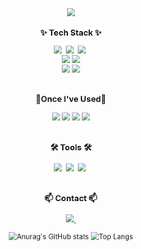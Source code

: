 
<!--
**westyunn/westyunn** is a ✨ _special_ ✨ repository because its `README.md` (this file) appears on your GitHub profile.

Here are some ideas to get you started:

- 🔭 I’m currently working on ...
- 🌱 I’m currently learning ...
- 👯 I’m looking to collaborate on ...
- 🤔 I’m looking for help with ...
- 💬 Ask me about ...
- 📫 How to reach me: ...
- 😄 Pronouns: ...
- ⚡ Fun fact: ...
-->
<div align="center">
  <img src="https://capsule-render.vercel.app/api?type=venom&color=749BC2&height=300&section=header&text=Welcome%20to%20SeoYun's%20GitHub%20🐬%20&render&fontSize=50" />
<!-- <img src="https://capsule-render.vercel.app/api?type=wave&fontColor=black&color=749BC2&height=300&section=header&text=Welcome%20to%20SeoYun's%20GitHub%20🐟&animation=twinkling&fontSize=35&fontAlignY=40 /> -->
</div>
<!--내용 부분-->
<h3 align="center">✨ Tech Stack ✨</h3>
<div align="center">
  <div>
  <img src="https://img.shields.io/badge/react-20232a.svg?style=for-the-badge&logo=react&logoColor=61DAFB" />&nbsp
  <img src="https://img.shields.io/badge/typescript-3178c6.svg?style=for-the-badge&logo=typescript&logoColor=61DAFB" />&nbsp
  <img src="https://img.shields.io/badge/javascript-F7DF1E.svg?style=for-the-badge&logo=javascript&logoColor=20232a" />&nbsp
  </div>
  <div>
  <img src="https://img.shields.io/badge/redux--toolkit-593D88?style=for-the-badge&logo=redux&logoColor=white"/>
  <img src="https://img.shields.io/badge/react--query-FF4154?style=for-the-badge&logo=react-query&logoColor=white"/>
  </div>
  <div>
  <img src="https://img.shields.io/badge/html5-E34F26.svg?style=for-the-badge&logo=html5&logoColor=white" />
  <img src="https://img.shields.io/badge/css-1572B6?style=for-the-badge&logo=css3&logoColor=white"/>
  </div>
</div>
<!-- <br/>
<h3 align="center">📚 Currently Studying 📚</h3>
<div align="center">
<div>
 <img src="https://img.shields.io/badge/next.js-000000?style=for-the-badge&logo=nextdotjs&logoColor=white"/>
<img src="https://img.shields.io/badge/jquery-0769AD?style=for-the-badge&logo=jquery&logoColor=white"/>
  </div>
</div> -->
<br/>
<h3 align="center">💭Once I've Used💭</h3>
<div align="center">
<div>
<!-- Java -->
  <img src="https://img.shields.io/badge/java-007396?style=for-the-badge&logo=java&logoColor=white"/>



<!-- Spring -->
  <img src="https://img.shields.io/badge/spring-6DB33F?style=for-the-badge&logo=spring&logoColor=white"/>  

<!-- Spring Boot -->
  <img src="https://img.shields.io/badge/spring--boot-6DB33F?style=for-the-badge&logo=springboot&logoColor=white"/>  

  <!-- MySQL -->
  <img src="https://img.shields.io/badge/mysql-4479A1?style=for-the-badge&logo=mysql&logoColor=white"/>
</div>
</div>
<br/>
<h3 align="center">🛠 Tools 🛠</h3>
<div align="center">
  <img src="https://img.shields.io/badge/git-F05033.svg?style=for-the-badge&logo=git&logoColor=white" />&nbsp
  <img src="https://img.shields.io/badge/github-181717.svg?style=for-the-badge&logo=github&logoColor=white" />&nbsp
  <img src="https://img.shields.io/badge/Notion-F3F3F3.svg?style=for-the-badge&logo=notion&logoColor=black" />&nbsp
</div>
<br/>
<h3 align="center">📫 Contact 📫</h3>
<div align="center">
  <a href="mailto:s2yunn@gmail.com">
    <img
      src="https://img.shields.io/badge/s2yunn@gmail.com-D14836?style=for-the-badge&logo=gmail&logoColor=white"/>&nbsp
  </a>
</div>
<br/>

<div align="center">
  <img src="https://github-readme-stats.vercel.app/api?username=westyunn&show_icons=true&theme=radical" alt="Anurag's GitHub stats" />
  <img src="https://github-readme-stats.vercel.app/api/top-langs/?username=westyunn&layout=compact" alt="Top Langs" />
</div>

